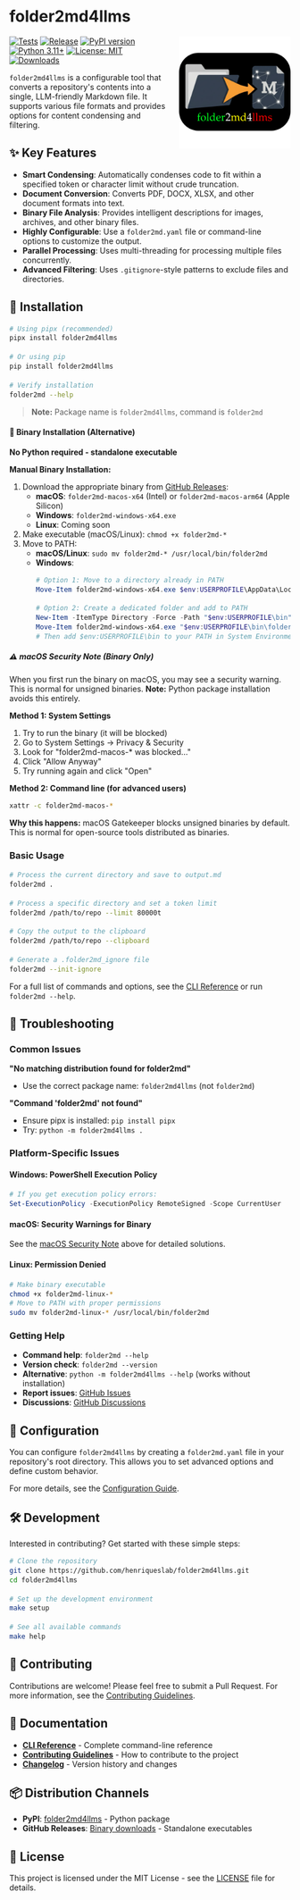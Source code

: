 # folder2md4llms

<img src="src/logo/logo-folder2md4llms.svg" align="right" width="200" style="margin-left: 20px;"/>

[![Tests](https://github.com/henriqueslab/folder2md4llms/actions/workflows/test.yml/badge.svg)](https://github.com/henriqueslab/folder2md4llms/actions/workflows/test.yml)
[![Release](https://github.com/henriqueslab/folder2md4llms/actions/workflows/release.yml/badge.svg)](https://github.com/henriqueslab/folder2md4llms/actions/workflows/release.yml)
[![PyPI version](https://img.shields.io/pypi/v/folder2md4llms.svg)](https://pypi.org/project/folder2md4llms/)
[![Python 3.11+](https://img.shields.io/badge/python-3.11+-blue.svg)](https://www.python.org/downloads/)
[![License: MIT](https://img.shields.io/badge/License-MIT-yellow.svg)](https://opensource.org/licenses/MIT)
[![Downloads](https://img.shields.io/pypi/dm/folder2md4llms.svg)](https://pypi.org/project/folder2md4llms/)

`folder2md4llms` is a configurable tool that converts a repository's contents into a single, LLM-friendly Markdown file. It supports various file formats and provides options for content condensing and filtering.

## ✨ Key Features

- **Smart Condensing**: Automatically condenses code to fit within a specified token or character limit without crude truncation.
- **Document Conversion**: Converts PDF, DOCX, XLSX, and other document formats into text.
- **Binary File Analysis**: Provides intelligent descriptions for images, archives, and other binary files.
- **Highly Configurable**: Use a `folder2md.yaml` file or command-line options to customize the output.
- **Parallel Processing**: Uses multi-threading for processing multiple files concurrently.
- **Advanced Filtering**: Uses `.gitignore`-style patterns to exclude files and directories.

## 🚀 Installation

```bash
# Using pipx (recommended)
pipx install folder2md4llms

# Or using pip
pip install folder2md4llms

# Verify installation
folder2md --help
```

> **Note:** Package name is `folder2md4llms`, command is `folder2md`

#### 🚀 Binary Installation (Alternative)
**No Python required - standalone executable**

**Manual Binary Installation:**
1. Download the appropriate binary from [GitHub Releases](https://github.com/henriqueslab/folder2md4llms/releases/latest):
   - **macOS**: `folder2md-macos-x64` (Intel) or `folder2md-macos-arm64` (Apple Silicon)
   - **Windows**: `folder2md-windows-x64.exe`
   - **Linux**: Coming soon
2. Make executable (macOS/Linux): `chmod +x folder2md-*`
3. Move to PATH:
   - **macOS/Linux**: `sudo mv folder2md-* /usr/local/bin/folder2md`
   - **Windows**:
     ```powershell
     # Option 1: Move to a directory already in PATH
     Move-Item folder2md-windows-x64.exe $env:USERPROFILE\AppData\Local\Microsoft\WindowsApps\folder2md.exe

     # Option 2: Create a dedicated folder and add to PATH
     New-Item -ItemType Directory -Force -Path "$env:USERPROFILE\bin"
     Move-Item folder2md-windows-x64.exe "$env:USERPROFILE\bin\folder2md.exe"
     # Then add $env:USERPROFILE\bin to your PATH in System Environment Variables
     ```

##### ⚠️ macOS Security Note (Binary Only)

When you first run the binary on macOS, you may see a security warning. This is normal for unsigned binaries. **Note:** Python package installation avoids this entirely.

**Method 1: System Settings**
1. Try to run the binary (it will be blocked)
2. Go to System Settings → Privacy & Security
3. Look for "folder2md-macos-* was blocked..."
4. Click "Allow Anyway"
5. Try running again and click "Open"

**Method 2: Command line (for advanced users)**
```bash
xattr -c folder2md-macos-*
```

**Why this happens:** macOS Gatekeeper blocks unsigned binaries by default. This is normal for open-source tools distributed as binaries.

### Basic Usage

```bash
# Process the current directory and save to output.md
folder2md .

# Process a specific directory and set a token limit
folder2md /path/to/repo --limit 80000t

# Copy the output to the clipboard
folder2md /path/to/repo --clipboard

# Generate a .folder2md_ignore file
folder2md --init-ignore
```

For a full list of commands and options, see the [CLI Reference](docs/api.md) or run `folder2md --help`.

## 🚨 Troubleshooting

### Common Issues

**"No matching distribution found for folder2md"**
- Use the correct package name: `folder2md4llms` (not `folder2md`)

**"Command 'folder2md' not found"**
- Ensure pipx is installed: `pip install pipx`
- Try: `python -m folder2md4llms .`

### Platform-Specific Issues

#### Windows: PowerShell Execution Policy

```powershell
# If you get execution policy errors:
Set-ExecutionPolicy -ExecutionPolicy RemoteSigned -Scope CurrentUser
```

#### macOS: Security Warnings for Binary

See the [macOS Security Note](#️-macos-security-note-binary-only) above for detailed solutions.

#### Linux: Permission Denied

```bash
# Make binary executable
chmod +x folder2md-linux-*
# Move to PATH with proper permissions
sudo mv folder2md-linux-* /usr/local/bin/folder2md
```

### Getting Help

- **Command help**: `folder2md --help`
- **Version check**: `folder2md --version`
- **Alternative**: `python -m folder2md4llms --help` (works without installation)
- **Report issues**: [GitHub Issues](https://github.com/henriqueslab/folder2md4llms/issues)
- **Discussions**: [GitHub Discussions](https://github.com/henriqueslab/folder2md4llms/discussions)

## 🔧 Configuration

You can configure `folder2md4llms` by creating a `folder2md.yaml` file in your repository's root directory. This allows you to set advanced options and define custom behavior.

For more details, see the [Configuration Guide](docs/api.md#configuration).

## 🛠️ Development

Interested in contributing? Get started with these simple steps:

```bash
# Clone the repository
git clone https://github.com/henriqueslab/folder2md4llms.git
cd folder2md4llms

# Set up the development environment
make setup

# See all available commands
make help
```

## 🤝 Contributing

Contributions are welcome! Please feel free to submit a Pull Request. For more information, see the [Contributing Guidelines](CONTRIBUTING.md).

## 📖 Documentation

- **[CLI Reference](docs/api.md)** - Complete command-line reference
- **[Contributing Guidelines](CONTRIBUTING.md)** - How to contribute to the project
- **[Changelog](CHANGELOG.md)** - Version history and changes

## 📦 Distribution Channels

- **PyPI**: [folder2md4llms](https://pypi.org/project/folder2md4llms/) - Python package
- **GitHub Releases**: [Binary downloads](https://github.com/henriqueslab/folder2md4llms/releases) - Standalone executables

## 📄 License

This project is licensed under the MIT License - see the [LICENSE](LICENSE) file for details.
